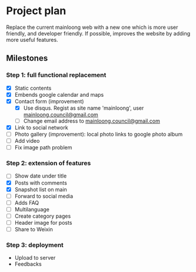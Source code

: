 # Project plan

Replace the current mainloong web with a new one which is more user friendly, and developer friendly. If possible, improves the website by adding more useful features.

## Milestones

### Step 1: full functional replacement

- [x] Static contents
- [x] Embends google calendar and maps
- [x] Contact form (improvement)
  - [x] Use disqus. Regist as site name 'mainloong', user mainloong.council@gmail.com
  - [ ] Change email address to mainloong.council@gmail.com
- [x] Link to social network
- [ ] Photo gallery (improvement): local photo links to google photo album
- [ ] Add video
- [ ] Fix image path problem

### Step 2: extension of features

- [ ] Show date under title
- [x] Posts with comments
- [x] Snapshot list on main
- [ ] Forward to social media
- [ ] Adds FAQ
- [ ] Multilanguage
- [ ] Create category pages
- [ ] Header image for posts
- [ ] Share to  Weixin

### Step 3: deployment

* Upload to server
* Feedbacks

